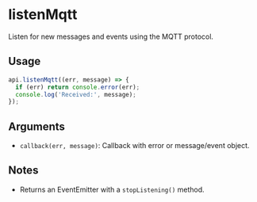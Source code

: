 # listenMqtt

Listen for new messages and events using the MQTT protocol.

## Usage
```js
api.listenMqtt((err, message) => {
  if (err) return console.error(err);
  console.log('Received:', message);
});
```

## Arguments
- `callback(err, message)`: Callback with error or message/event object.

## Notes
- Returns an EventEmitter with a `stopListening()` method.
